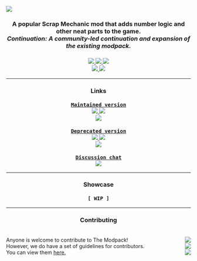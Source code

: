 <img src="https://github.com/SMTheGuild/The-Modpack/blob/master/dist/preview.jpg" align="center">

<h3 align="center">
  A popular Scrap Mechanic mod that adds number logic and other neat parts to the game.<br>
  <i>Continuation: A community-led continuation and expansion of the existing modpack.</i><br>
</h3>

<h3 align="center">
  <a href="https://steamcommunity.com/sharedfiles/filedetails/?id=2448492759">
    <img src="https://img.shields.io/steam/subscriptions/2448492759?style=for-the-badge&logo=steam">
    <img src="https://img.shields.io/steam/favorites/2448492759?style=for-the-badge&logo=steam">
  </a>
  <a href="https://discord.gg/SVEFyus">
    <img src="https://img.shields.io/discord/706444957099098162?color=7289DA&logo=discord&logoColor=FFFFFF&style=for-the-badge">
  </a>
  <br>
  <a href="https://github.com/SMTheGuild/The-Modpack/releases/latest">
    <img src="https://img.shields.io/github/v/release/SMTheGuild/The-Modpack?include_prereleases&label=latest%20release&logo=github&style=for-the-badge">
    <img src="https://img.shields.io/github/release-date-pre/SMTheGuild/The-Modpack?label=from&style=for-the-badge">
  </a>
</h3>

<hr>

<h3 align="center">
  Links<br><br>
  <a href="https://steamcommunity.com/sharedfiles/filedetails/?id=2448492759">
    <code>Maintained version</code><br>
    <img src="https://img.shields.io/steam/subscriptions/2448492759?style=flat">
    <img src="https://img.shields.io/steam/favorites/2448492759?style=flat"><br>
    <img src="https://img.shields.io/badge/game%20version-0.5.1%2B-success?style=flat">
  </a>
  <br><br>
  <a href="https://steamcommunity.com/sharedfiles/filedetails/?id=881254777">
    <code>Deprecated version</code><br>
    <img src="https://img.shields.io/steam/subscriptions/881254777?style=flat">
    <img src="https://img.shields.io/steam/favorites/881254777?style=flat"><br>
    <img src="https://img.shields.io/badge/game%20version-%3C0.4.6-important?style=flat">
  </a>
  <br><br>
  <a href="https://discord.gg/SVEFyus">
    <code>Discussion chat</code><br>
    <img src="https://img.shields.io/discord/706444957099098162?color=yellow&label=get%20support%20here&logo=discord&logoColor=FFFFFF">
  </a>
</h3>

<hr>

<h3 align="center">
  Showcase<br><br>
  <code>[ WIP ]</code>
</h3>

<hr>


<h3 align="center">
  Contributing<br><br>
</h3>
<p>
  Anyone is welcome to contribute to The Modpack!<img align="right" src="https://img.shields.io/github/contributors-anon/SMTheGuild/The-Modpack"><br>
  However, we do have a set of guidelines for contributors.<img align="right" src="https://img.shields.io/github/issues-pr-raw/SMTheGuild/The-Modpack"><br>
  You can view them <a href="https://example.com">here.<img align="right" src="https://img.shields.io/github/issues-pr-closed-raw/SMTheGuild/The-Modpack">
</p>
